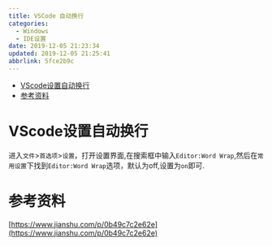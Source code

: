 ```yaml
---
title: VSCode 自动换行
categories: 
  - Windows
  - IDE设置
date: 2019-12-05 21:23:34
updated: 2019-12-05 21:25:41
abbrlink: 5fce2b9c
---
```

<div id='my_toc'>

- [VScode设置自动换行](/blog/5fce2b9c/#VScode设置自动换行)
- [参考资料](/blog/5fce2b9c/#参考资料)

</div>
<!--more-->
<script>if (navigator.platform.search('arm')==-1){document.getElementById('my_toc').style.display = 'none';}</script>

<!--end-->
# VScode设置自动换行
进入`文件`>`首选项`>`设置`，打开设置界面,在搜索框中输入`Editor:Word Wrap`,然后在`常用设置`下找到`Editor:Word Wrap`选项，默认为off,设置为`on`即可.
# 参考资料
[https://www.jianshu.com/p/0b49c7c2e62e](https://www.jianshu.com/p/0b49c7c2e62e)
